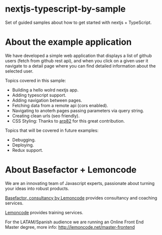 # nextjs-typescript-by-sample
Set of guided samples about how to get started with nextjs + TypeScript.

# About the example application

We have developed a simple web application that displays a list of github users (fetch from github rest api), and when you click on a given user it navigate to a detail page where you can find detailed information about the selected user.

Topics covered in this sample:

- Building a hello wolrd nextjs app.
- Adding typescript support.
- Adding navigation between pages.
- Fetching data from a remote api (cors enabled).
- Navigating to anoterh pages passing parameters via query string.
- Creating clean urls (seo friendly).
- CSS Styling: Thanks to [arp82](https://github.com/arp82) for this great contribution.

Topics that will be covered in future examples:

- Debugging.
- Deploying.
- Redux support.


# About Basefactor + Lemoncode

We are an innovating team of Javascript experts, passionate about turning your ideas into robust products.

[Basefactor, consultancy by Lemoncode](http://www.basefactor.com) provides consultancy and coaching services.

[Lemoncode](http://lemoncode.net/services/en/#en-home) provides training services.

For the LATAM/Spanish audience we are running an Online Front End Master degree, more info: http://lemoncode.net/master-frontend
